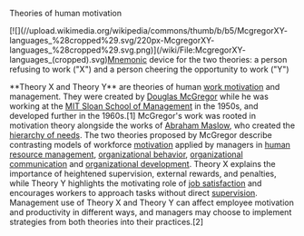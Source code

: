 Theories of human motivation

[![](//upload.wikimedia.org/wikipedia/commons/thumb/b/b5/McgregorXY-
languages\_%28cropped%29.svg/220px-McgregorXY-
languages\_%28cropped%29.svg.png)](/wiki/File:McgregorXY-
languages\_\(cropped\).svg)[Mnemonic](/wiki/Mnemonic "Mnemonic") device for the
two theories: a person refusing to work ("X") and a person cheering the
opportunity to work ("Y")

\*\*Theory X and Theory Y\*\* are theories of human [work
motivation](/wiki/Work\_motivation "Work motivation") and management. They were
created by [Douglas McGregor](/wiki/Douglas\_McGregor "Douglas McGregor") while
he was working at the [MIT Sloan School of
Management](/wiki/MIT\_Sloan\_School\_of\_Management "MIT Sloan School of
Management") in the 1950s, and developed further in the 1960s.[1] McGregor's
work was rooted in motivation theory alongside the works of [Abraham
Maslow](/wiki/Abraham\_Maslow "Abraham Maslow"), who created the [hierarchy of
needs](/wiki/Hierarchy\_of\_needs "Hierarchy of needs"). The two theories
proposed by McGregor describe contrasting models of workforce
[motivation](/wiki/Motivation "Motivation") applied by managers in [human
resource management](/wiki/Human\_resource\_management "Human resource
management"), [organizational behavior](/wiki/Organizational\_behavior
"Organizational behavior"), [organizational
communication](/wiki/Organizational\_communication "Organizational
communication") and [organizational
development](/wiki/Organizational\_development "Organizational development").
Theory X explains the importance of heightened supervision, external rewards,
and penalties, while Theory Y highlights the motivating role of [job
satisfaction](/wiki/Job\_satisfaction "Job satisfaction") and encourages
workers to approach tasks without direct [supervision](/wiki/Supervision
"Supervision"). Management use of Theory X and Theory Y can affect employee
motivation and productivity in different ways, and managers may choose to
implement strategies from both theories into their practices.[2]
